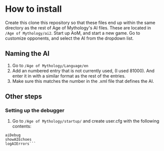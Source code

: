 
# How to install

Create this clone this repository so that these files end up within the same directory as the rest of Age of Mythology's AI files.  These are located in
```/Age of Mythology/ai2```.
Start up AoM, and start a new game. Go to customize opponents, and select the AI from the dropdown list.

## Naming the AI
1. Go to ```/Age of Mythology/Language/en```
2. Add an numbered entry that is not currently used, (I used 81000). And enter it in with a similar format as the rest of the entries.
3. Make sure this matches the number in the .xml file that defines the AI.

## Other steps
### Setting up the debugger
1. Go to ```/Age of Mythology/startup/``` and create user.cfg with the following contents:
```
aiDebug
showAIEchoes
logAIErrors```

